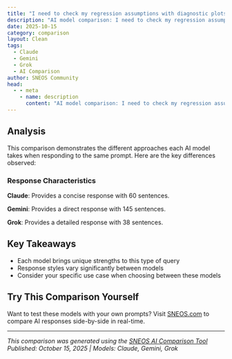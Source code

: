 ```yaml
---
title: "I need to check my regression assumptions with diagnostic plots and tests. Help me: 1) Create residual plots to check linearity and homoscedasticity"
description: "AI model comparison: I need to check my regression assumptions with diagnostic plots and tests. Help me: 1) Create residu..."
date: 2025-10-15
category: comparison
layout: Clean
tags:
  - Claude
  - Gemini
  - Grok
  - AI Comparison
author: SNEOS Community
head:
  - - meta
    - name: description
      content: "AI model comparison: I need to check my regression assumptions with diagnostic plots and tests. Help me: 1) Create residual plots to check li..."
---
```


<ChatComparison
  title="I need to check my regression assumptions with diagnostic plots and tests. Help me: 1) Create residual plots to check linearity and homoscedasticity"
  prompt="I need to check my regression assumptions with diagnostic plots and tests. Help me: 1) Create residual plots to check linearity and homoscedasticity"
  :responses='{"Claude": "# Comprehensive Guide to Checking Regression Assumptions\n\nI\u0027ll help you create diagnostic plots and tests for checking linearity and homoscedasticity.\n\n## 1. Residual Plots for Linearity and Homoscedasticity\n\n\u0060\u0060\u0060python\nimport numpy as np\nimport pandas as pd\nimport matplotlib.pyplot as plt\nimport seaborn as sns\nfrom scipy import stats\nfrom statsmodels.stats.diagnostic import het_white, het_breuschpagan\nfrom statsmodels.stats.stattools import durbin_watson\nimport statsmodels.api as sm\n\n# Set style\nsns.set_style(\u0022whitegrid\u0022)\nplt.rcParams[\u0027figure.figsize\u0027] = (15, 10)\n\n# Example: Create sample data and fit model\nnp.random.seed(42)\nX = np.random.randn(200, 3)\ny = 2 \u002B 3*X[:, 0] - 1.5*X[:, 1] \u002B 0.5*X[:, 2] \u002B np.random.randn(200)\n\n# Fit the model\nX_with_const = sm.add_constant(X)\nmodel = sm.OLS(y, X_with_const).fit()\n\n# Extract residuals and fitted values\nresiduals = model.resid\nfitted_values = model.fittedvalues\nstandardized_residuals = model.resid_pearson\nstudentized_residuals = model.get_influence().resid_studentized_internal\n\n# Create comprehensive diagnostic plots\nfig, axes = plt.subplots(2, 3, figsize=(18, 12))\nfig.suptitle(\u0027Regression Diagnostic Plots\u0027, fontsize=16, fontweight=\u0027bold\u0027)\n\n# 1. Residuals vs Fitted Values (Linearity \u0026 Homoscedasticity)\naxes[0, 0].scatter(fitted_values, residuals, alpha=0.6, edgecolors=\u0027k\u0027, linewidth=0.5)\naxes[0, 0].axhline(y=0, color=\u0027r\u0027, linestyle=\u0027--\u0027, linewidth=2)\naxes[0, 0].set_xlabel(\u0027Fitted Values\u0027, fontsize=11)\naxes[0, 0].set_ylabel(\u0027Residuals\u0027, fontsize=11)\naxes[0, 0].set_title(\u0027Residuals vs Fitted\\n(Check linearity \u0026 homoscedasticity)\u0027, fontsize=12)\n\n# Add lowess smoothing line\nfrom statsmodels.nonparametric.smoothers_lowess import lowess\nsmoothed = lowess(residuals, fitted_values, frac=0.3)\naxes[0, 0].plot(smoothed[:, 0], smoothed[:, 1], \u0027b-\u0027, linewidth=2, label=\u0027LOWESS\u0027)\naxes[0, 0].legend()\n\n# 2. Scale-Location Plot (Homoscedasticity)\nsqrt_abs_resid = np.sqrt(np.abs(standardized_residuals))\naxes[0, 1].scatter(fitted_values, sqrt_abs_resid, alpha=0.6, edgecolors=\u0027k\u0027, linewidth=0.5)\naxes[0, 1].set_xlabel(\u0027Fitted Values\u0027, fontsize=11)\naxes[0, 1].set_ylabel(\u0027\u221A|Standardized Residuals|\u0027, fontsize=11)\naxes[0, 1].set_title(\u0027Scale-Location Plot\\n(Check homoscedasticity)\u0027, fontsize=12)\n\n# Add lowess smoothing line\nsmoothed_scale = lowess(sqrt_abs_resid, fitted_values, frac=0.3)\naxes[0, 1].plot(smoothed_scale[:, 0], smoothed_scale[:, 1], \u0027r-\u0027, linewidth=2, label=\u0027LOWESS\u0027)\naxes[0, 1].legend()\n\n# 3. Residuals vs Each Predictor (Linearity)\naxes[0, 2].scatter(X[:, 0], residuals, alpha=0.6, edgecolors=\u0027k\u0027, linewidth=0.5)\naxes[0, 2].axhline(y=0, color=\u0027r\u0027, linestyle=\u0027--\u0027, linewidth=2)\naxes[0, 2].set_xlabel(\u0027Predictor X1\u0027, fontsize", "Gemini": "Let\u0027s dive into creating diagnostic plots to check the crucial regression assumptions of **linearity** and **homoscedasticity**. These are often among the first assumptions to check, as their violation can lead to biased coefficients, incorrect standard errors, and unreliable p-values.\n\nWe\u0027ll primarily use **residual plots** for this. Residuals are the differences between the observed values and the values predicted by your regression model ($e_i = y_i - \\hat{y}_i$). If your model is a good fit and assumptions are met, the residuals should be randomly scattered around zero.\n\nWe\u0027ll use Python with \u0060pandas\u0060, \u0060numpy\u0060, \u0060statsmodels\u0060, and \u0060matplotlib\u0060/\u0060seaborn\u0060.\n\n---\n\n### Key Plots for Linearity \u0026 Homoscedasticity\n\n1.  **Residuals vs. Fitted Values Plot:**\n    *   **Purpose:** The primary plot for checking *both* linearity and homoscedasticity.\n    *   **What to look for (Good):** A random cloud of points scattered evenly around the horizontal line at zero, with no discernible pattern. The spread of the residuals should be roughly constant across the range of fitted values.\n    *   **What to look for (Bad):**\n        *   **Non-linearity:** A curved pattern (e.g., U-shape, inverted U-shape) indicates that the relationship between predictors and the response is not linear. Your linear model is missing a non-linear component.\n        *   **Heteroscedasticity:** A \u0022fanning out\u0022 (cone shape) or \u0022fanning in\u0022 (inverted cone shape) pattern indicates that the variance of the residuals is not constant. This means the model\u0027s errors are larger for some ranges of fitted values than others.\n\n2.  **Scale-Location Plot (or Spread-Location Plot):**\n    *   **Purpose:** Specifically designed to check for homoscedasticity more clearly than the Residuals vs. Fitted plot, by plotting the square root of the absolute standardized residuals against the fitted values.\n    *   **What to look for (Good):** A horizontal line with randomly scattered points.\n    *   **What to look for (Bad):** A non-horizontal line (e.g., upward or downward trend) indicates heteroscedasticity.\n\n---\n\n### Python Implementation\n\nLet\u0027s create some example data, run a regression, and then generate these plots. We\u0027ll show examples of both good and bad scenarios.\n\n\u0060\u0060\u0060python\nimport pandas as pd\nimport numpy as np\nimport statsmodels.api as sm\nimport statsmodels.formula.api as smf\nimport matplotlib.pyplot as plt\nimport seaborn as sns\n\n# Set a style for better aesthetics\nsns.set_style(\u0022whitegrid\u0022)\nplt.rcParams[\u0027figure.figsize\u0027] = (12, 8)\nplt.rcParams[\u0027font.size\u0027] = 12\n\n# --- 1. Generate Synthetic Data for Demonstration ---\nnp.random.seed(42)\nn_samples = 100\n\n# CASE A: Data that generally meets assumptions (linear, homoscedastic)\nX_linear = np.random.rand(n_samples) * 10\ny_linear = 2 * X_linear \u002B 5 \u002B np.random.normal(0, 3, n_samples)\ndf_linear = pd.DataFrame({\u0027X\u0027: X_linear, \u0027y\u0027: y_linear})\n\n# CASE B: Data with Non-linearity\nX_nonlinear = np.random.rand(n_samples) * 10\ny_nonlinear = 0.5 * X_nonlinear**2 - 3 * X_nonlinear \u002B 10 \u002B np.random.normal(0, 3, n_samples) # Quadratic relationship\ndf_nonlinear = pd.DataFrame({\u0027X\u0027: X_nonlinear, \u0027y\u0027: y_nonlinear})\n\n# CASE C: Data with Heteroscedasticity\nX_hetero = np.random.rand(n_samples) * 10\ny_hetero = 2 * X_hetero \u002B 5 \u002B np.random.normal(0, X_hetero * 0.5, n_samples) # Error variance increases with X\ndf_hetero = pd.DataFrame({\u0027X\u0027: X_hetero, \u0027y\u0027: y_hetero})\n\nprint(\u0022Synthetic Data Generated.\\n\u0022)\n\n# --- 2. Run OLS Regression for each case ---\n\n# Model A: Good Case\nmodel_linear = smf.ols(\u0027y ~ X\u0027, data=df_linear).fit()\nprint(\u0022Model A (Linear, Homoscedastic) Summary:\\n\u0022, model_linear.summary().tables[1])\n\n# Model B: Non-linear Case (we\u0027ll fit a linear model to it to show the violation)\nmodel_nonlinear = smf.ols(\u0027y ~ X\u0027, data=df_nonlinear).fit()\nprint(\u0022\\nModel B (Non-linear Data, Linear Fit) Summary:\\n\u0022, model_nonlinear.summary().tables[1])\n\n# Model C: Heteroscedastic Case\nmodel_hetero = smf.ols(\u0027y ~ X\u0027, data=df_hetero).fit()\nprint(\u0022\\nModel C (Heteroscedastic Data) Summary:\\n\u0022, model_hetero.summary().tables[1])\n\n# --- 3. Create Diagnostic Plots ---\n\ndef plot_regression_diagnostics(model, title_suffix=\u0022\u0022):\n    \u0022\u0022\u0022\n    Generates Residuals vs Fitted and Scale-Location plots for a given OLS model.\n    \u0022\u0022\u0022\n    # Get residuals and fitted values\n    residuals = model.resid\n    fitted_values = model.fittedvalues\n    \n    # Standardize residuals for Scale-Location plot\n    std_residuals = model.get_influence().resid_studentized_internal\n    sqrt_abs_std_residuals = np.sqrt(np.abs(std_residuals))\n\n    fig, axes = plt.subplots(1, 2, figsize=(14, 6))\n    fig.suptitle(f\u0027Regression Diagnostic Plots: {title_suffix}\u0027, fontsize=16)\n\n    # Plot 1: Residuals vs. Fitted Values\n    sns.scatterplot(x=fitted_values, y=residuals, ax=axes[0], alpha=0.7)\n    axes[0].axhline(0, color=\u0027red\u0027, linestyle=\u0027--\u0027, linewidth=2)\n    # Add a LOESS smoother to help visualize trends\n    sns.regplot(x=fitted_values, y=residuals, lowess=True, \n                scatter=False, color=\u0027green\u0027, line_kws={\u0027linestyle\u0027:\u0027-\u0027, \u0027lw\u0027:2, \u0027alpha\u0027:0.8},\n                ax=axes[0])\n    axes[0].set_title(\u00271. Residuals vs. Fitted Values\u0027)\n    axes[0].set_xlabel(\u0027Fitted Values\u0027)\n    axes[0].set_ylabel(\u0027Residuals\u0027)\n    \n    # Plot 2: Scale-Location Plot\n    sns.scatterplot(x=fitted_values, y=sqrt_abs_std_residuals, ax=axes[1], alpha=0.7)\n    # Add a LOESS smoother\n    sns.regplot(x=fitted_values, y=sqrt_abs_std_residuals, lowess=True, \n                scatter=False, color=\u0027green\u0027, line_kws={\u0027linestyle\u0027:\u0027-\u0027, \u0027lw\u0027:2, \u0027alpha\u0027:0.8},\n                ax=axes[1])\n    axes[1].set_title(\u00272. Scale-Location Plot (sqrt(|Standardized Residuals|) vs. Fitted)\u0027)\n    axes[1].set_xlabel(\u0027Fitted Values\u0027)\n    axes[1].set_ylabel(\u0027$\\sqrt{|Standardized Residuals|}$\u0027)\n    \n    plt.tight_layout(rect=[0, 0.03, 1, 0.95])\n    plt.show()\n\n\n# --- Generate Plots for each case ---\nprint(\u0022\\n--- Visualizing Assumptions for Model A (Linear, Homoscedastic) ---\u0022)\nplot_regression_diagnostics(model_linear, \u0022Model A: Good Assumptions\u0022)\n\nprint(\u0022\\n--- Visualizing Assumptions for Model B (Non-linear Data, Linear Fit) ---\u0022)\nplot_regression_diagnostics(model_nonlinear, \u0022Model B: Non-linearity Detected\u0022)\n\nprint(\u0022\\n--- Visualizing Assumptions for Model C (Heteroscedastic Data) ---\u0022)\nplot_regression_diagnostics(model_hetero, \u0022Model C: Heteroscedasticity Detected\u0022)\n\u0060\u0060\u0060\n\n---\n\n### Interpretation of the Plots\n\nLet\u0027s look at what each set of plots tells us:\n\n#### **1. Model A: Good Assumptions (Linear, Homoscedastic)**\n\n*   **Residuals vs. Fitted Values:**\n    *   You\u0027ll see a random cloud of points centered around the horizontal red line at zero.\n    *   The green LOESS line (Local Regression) will be very close to the red zero line, showing no systematic trend.\n    *   The vertical spread of the points will be roughly consistent across the entire range of fitted values.\n    *   **Conclusion:** Linearity and homoscedasticity appear to hold.\n\n*   **Scale-Location Plot:**\n    *   The points will be randomly scattered around a horizontal green LOESS line.\n    *   There will be no discernible pattern or trend in the spread.\n    *   **Conclusion:** Homoscedasticity appears to hold.\n\n#### **2. Model B: Non-linearity Detected**\n\n*   **Residuals vs. Fitted Values:**\n    *   You\u0027ll observe a clear **curved pattern** (e.g., a U-shape or inverted U-shape) in the residuals. The green LOESS line will follow this curve, deviating significantly from the red zero line.\n    *   This indicates that your linear model is not adequately capturing the true relationship between X and y.\n    *   **Conclusion:** Linearity assumption is violated.\n\n*   **Scale-Location Plot:**\n    *   This plot might also show some pattern, but its primary indicator is for heteroscedasticity. In this specific non-linear case, the variance *might* look somewhat constant, or it might also show some pattern if the non-linearity happens to interact with error variance. The *primary* evidence for non-linearity comes from the Residuals vs. Fitted plot.\n    *   **Conclusion:** Heteroscedasticity might be okay, but linearity is definitely an issue.\n\n#### **3. Model C: Heteroscedasticity Detected**\n\n*   **Residuals vs. Fitted Values:**\n    *   The points will still be centered around zero (meaning the model isn\u0027t systematically biased on average), but the **spread of the points will change** across the range of fitted values.\n    *   You\u0027ll likely see a \u0022fanning out\u0022 (cone shape) or \u0022fanning in\u0022 pattern. For example, if variance increases with X, the residuals will be tightly packed on the left and spread out on the right.\n    *   The green LOESS line should still be close to zero (as the model is still *unbiased* in its predictions), but the *spread* around it is the key.\n    *   **Conclusion:** Linearity might be fine, but the homoscedasticity assumption is violated.\n\n*   **Scale-Location Plot:**\n    *   This plot will clearly show a **non-horizontal trend** in the green LOESS line (e.g., an upward slope if variance increases with fitted values).\n    *   The spread of points around this non-horizontal line indicates that the variability of the residuals is not constant.\n    *   **Conclusion:** Clear violation of homoscedasticity.\n\n---\n\n### What\u0027s Next? (Hint for your next request)\n\nThese plots are powerful visual tools. After identifying potential violations, you\u0027ll often want to back them up with **statistical tests**. For instance:\n\n*   **For Linearity:** The visual check is often the most direct. If you suspect a specific non-linear form (e.g., quadratic), you can add polynomial terms to your model and check their significance.\n*   **For Homoscedasticity:**\n    *   **Breusch-Pagan Test**\n    *   **White Test**\n    *   **Goldfeld-Quandt Test**\n\nWe can cover these tests, along with checking for normality of residuals and independence of errors, in your next steps!", "Grok": "I\u0027ll help you create diagnostic plots and tests to check your regression assumptions. Here\u0027s a comprehensive approach using R (I can adapt to Python if you prefer). I\u0027ll assume you want to check a linear regression model.\n\n## 1. Residual Plots for Linearity and Homoscedasticity\n\n\u0060\u0060\u0060r\n# Basic setup - assuming you have a linear model called \u0027model\u0027\n# If you don\u0027t have one yet:\n# model \u003C- lm(y ~ x1 \u002B x2 \u002B x3, data = your_data)\n\n# Load required libraries\nlibrary(ggplot2)\nlibrary(car)  # for additional diagnostics\n\n# Extract residuals and fitted values\nresiduals \u003C- residuals(model)\nfitted_vals \u003C- fitted(model)\nstandardized_res \u003C- rstandard(model)\n\n# Create diagnostic plots\npar(mfrow = c(2, 2))\n\n# 1. Residuals vs Fitted Plot (checks linearity \u0026 homoscedasticity)\nplot(fitted(model), residuals, \n     xlab = \u0022Fitted Values\u0022, ylab = \u0022Residuals\u0022,\n     main = \u0022Residuals vs Fitted\\n(Linear pattern = problem)\u0022)\nabline(h = 0, col = \u0022red\u0022, lty = 2)\n\n# Add loess smoother to better visualize patterns\nlines(lowess(fitted(model), residuals), col = \u0022blue\u0022)\n\n# 2. Q-Q Plot for normality\nqqnorm(residuals, main = \u0022Q-Q Plot of Residuals\u0022)\nqqline(residuals, col = \u0022red\u0022)\n\n# 3. Scale-Location Plot (for homoscedasticity)\nplot(fitted(model), sqrt(abs(residuals)), \n     xlab = \u0022Fitted Values\u0022, ylab = \u0022\u221A|Residuals|\u0022,\n     main = \u0022Scale-Location Plot\\n(Horizontal line = homoscedasticity)\u0022)\nlines(lowess(fitted(model), sqrt(abs(residuals))), col = \u0022blue\u0022)\n\n# 4. Residuals vs Leverage (influential points)\nplot(hatvalues(model), residuals,\n     xlab = \u0022Leverage\u0022, ylab = \u0022Residuals\u0022,\n     main = \u0022Residuals vs Leverage\u0022)\nabline(h = 0, col = \u0022red\u0022, lty = 2)\n\npar(mfrow = c(1, 1))\n\n# More detailed ggplot version\np1 \u003C- ggplot(data.frame(fitted = fitted_vals, resid = residuals), \n             aes(x = fitted, y = resid)) \u002B\n  geom_point(alpha = 0.6) \u002B\n  geom_hline(yintercept = 0, color = \u0022red\u0022, linetype = \u0022dashed\u0022) \u002B\n  geom_smooth(method = \u0022loess\u0022, se = FALSE, color = \u0022blue\u0022) \u002B\n  labs(title = \u0022Residuals vs Fitted Values\u0022,\n       x = \u0022Fitted Values\u0022, y = \u0022Residuals\u0022) \u002B\n  theme_minimal()\n\nprint(p1)\n\u0060\u0060\u0060\n\n## 2. Statistical Tests for Assumptions\n\n\u0060\u0060\u0060r\n# Homoscedasticity tests\nlibrary(lmtest)\n\n# Breusch-Pagan test (H0: constant variance)\nbp_test \u003C- bptest(model)\nprint(\u0022Breusch-Pagan Test:\u0022)\nprint(bp_test)\n\n# White test (more general heteroscedasticity test)\nwhite_test \u003C- bptest(model, studentize = FALSE)\nprint(\u0022White Test:\u0022)\nprint(white_test)\n\n# Normality tests\n# Shapiro-Wilk test (good for n \u003C 5000)\nshapiro_test \u003C- shapiro.test(residuals)\nprint(\u0022Shapiro-Wilk Test for Normality:\u0022)\nprint(shapiro_test)\n\n# Kolmogorov-Smirnov test (good for larger samples)\nks_test \u003C- ks.test(residuals, \u0022pnorm\u0022, mean = 0, sd = sd(residuals))\nprint(\u0022K-S Test for Normality:\u0022)\nprint(ks_test)\n\n# Additional diagnostics using car package\n# Durbin-Watson test for autocorrelation\ndw_test \u003C- durbinWatsonTest(model)\nprint(\u0022Durbin-Watson Test:\u0022)\nprint(dw_test)\n\n# Variance Inflation Factors (multicollinearity)\nvif_values \u003C- vif(model)\nprint(\u0022Variance Inflation Factors:\u0022)\nprint(vif_values)\n\n# Outlier detection\noutlier_test \u003C- outlierTest(model)\nprint(\u0022Outlier Test (Bonferroni adjusted):\u0022)\nprint(outlier_test)\n\u0060\u0060\u0060\n\n## 3. Interpreting the Results\n\n### For the Residuals vs Fitted Plot:\n- **Linearity**: Look for random scatter around zero. Patterns (curves, funnels) indicate non-linearity.\n- **Homoscedasticity**: Constant spread of residuals. If spread increases/decreases with fitted values, you have heteroscedasticity.\n\n### For Statistical Tests:\n\u0060\u0060\u0060r\n# Interpretation helper function\ninterpret_diagnostics \u003C- function() {\n  cat(\u0022INTERPRETATION GUIDE:\\n\u0022)\n  cat(\u00221. Residuals vs Fitted:\\n\u0022)\n  cat(\u0022   - Random scatter = Good\\n\u0022)\n  cat(\u0022   - Patterns/curves = Non-linearity (try transformations)\\n\u0022)\n  cat(\u0022   - Funnel shape = Heteroscedasticity\\n\\n\u0022)\n  \n  cat(\u00222. Breusch-Pagan Test:\\n\u0022)\n  cat(\u0022   - p \u003C 0.05 = Reject H0 \u2192 Heteroscedasticity present\\n\u0022)\n  cat(\u0022   - p \u003E 0.05 = Fail to reject H0 \u2192 Homoscedasticity (good)\\n\\n\u0022)\n  \n  cat(\u00223. Shapiro-Wilk Test:\\n\u0022)\n  cat(\u0022   - p \u003C 0.05 = Reject normality\\n\u0022)\n  cat(\u0022   - p \u003E 0.05 = Fail to reject normality (but use with caution)\\n\\n\u0022)\n  \n  cat(\u00224. VIF Values:\\n\u0022)\n  cat(\u0022   - VIF \u003C 5 = Generally acceptable\\n\u0022)\n  cat(\u0022   - VIF \u003E 5-10 = Moderate multicollinearity\\n\u0022)\n  cat(\u0022   - VIF \u003E 10 = High multicollinearity (problem)\\n\u0022)\n}\n\ninterpret_diagnostics()\n\u0060\u0060\u0060\n\n## 4. If Assumptions Are Violated\n\n\u0060\u0060\u0060r\n# Common remedies\n# 1. For heteroscedasticity:\n# model_robust \u003C- lm(y ~ x1 \u002B x2, data = your_data)\n# summary(model_robust, robust = TRUE)\n\n# Or use robust standard errors\nlibrary(sandwich)\nlibrary(lmtest)\n\ncoeftest(model, vcov = vcovHC(model, type = \u0022HC1\u0022))\n\n# 2. For non-normality or non-linearity:\n# Try transformations\n# your_data$log_y \u003C- log(your_data$y \u002B 1)  # log transform\n# your_data$sqrt_y \u003C- sqrt(your_data$y)    # square root\n\u0060\u0060\u0060\n\n## Quick One-Liner for Basic Diagnostics\n\n\u0060\u0060\u0060r\n# Single command for basic plot\nplot(model, which = 1:4, ask = FALSE)  # Built-in R plots\n\n# Or with enhanced diagnostics\nlibrary(performance)\ncheck_model(model)\n\u0060\u0060\u0060\n\nWould you like me to:\n1. Adapt this for Python (using statsmodels/seaborn)?\n2. Add specific tests for your data type?\n3. Help interpret results from your actual model?\n4. Show remedies for specific violations you encounter?\n\nJust share your model code or data structure, and I can customize this further!"}' published-date="{DateTime.UtcNow:HH:mm}"
/>

## Analysis

This comparison demonstrates the different approaches each AI model takes when responding to the same prompt. Here are the key differences observed:

### Response Characteristics

**Claude**: Provides a concise response with 60 sentences. 

**Gemini**: Provides a direct response with 145 sentences. 

**Grok**: Provides a detailed response with 38 sentences. 

## Key Takeaways

- Each model brings unique strengths to this type of query
- Response styles vary significantly between models
- Consider your specific use case when choosing between these models

## Try This Comparison Yourself

Want to test these models with your own prompts? Visit [SNEOS.com](https://sneos.com) to compare AI responses side-by-side in real-time.

---

*This comparison was generated using the [SNEOS AI Comparison Tool](https://sneos.com)*
*Published: October 15, 2025 | Models: Claude, Gemini, Grok*
